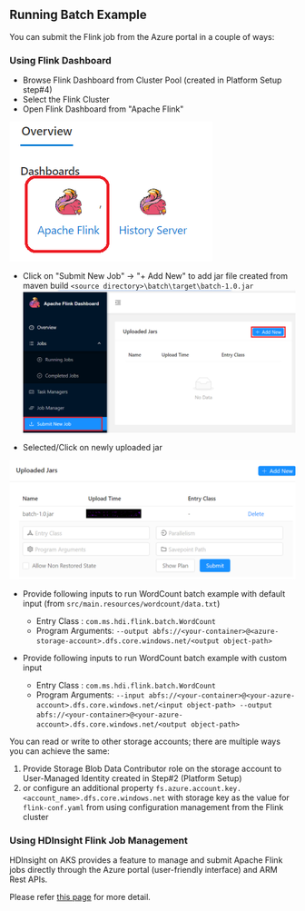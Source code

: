 ## Running Batch Example

You can submit the Flink job from the Azure portal in a couple of ways:

### Using Flink Dashboard

- Browse Flink Dashboard from Cluster Pool (created in Platform Setup step#4)
- Select the Flink Cluster
- Open Flink Dashboard from "Apache Flink"

![overview.png](../images/overview.png)

- Click on "Submit New Job" -> "+ Add New" to add jar file created from maven build `<source directory>\batch\target\batch-1.0.jar`
  ![dashboard.png](../images/dashboard.png)

- Selected/Click on newly uploaded jar

![jobconfig.png](../images/jobconfig.png)

- Provide following inputs to run WordCount batch example with default input (from `src/main.resources/wordcount/data.txt`)
    - Entry Class :  `com.ms.hdi.flink.batch.WordCount`
    - Program Arguments: `--output abfs://<your-container>@<azure-storage-account>.dfs.core.windows.net/<output object-path>`

- Provide following inputs to run WordCount batch example with custom input
    - Entry Class :  `com.ms.hdi.flink.batch.WordCount`
    - Program Arguments: `--input abfs://<your-container>@<your-azure-account>.dfs.core.windows.net/<input object-path> --output  abfs://<your-container>@<your-azure-account>.dfs.core.windows.net/<output object-path>`

You can read or write to other storage accounts; there are multiple ways you can achieve the same:

1. Provide Storage Blob Data Contributor role on the storage account to User-Managed Identity created in Step#2 (Platform Setup)
2. or configure an additional property `fs.azure.account.key.<account_name>.dfs.core.windows.net` with storage key as the value for `flink-conf.yaml` from using configuration management from the Flink cluster

### Using HDInsight Flink Job Management

HDInsight on AKS provides a feature to manage and submit Apache Flink jobs directly through the Azure portal (user-friendly interface) and ARM Rest APIs.

Please refer [this page](https://learn.microsoft.com/en-us/azure/hdinsight-aks/flink/flink-job-management) for more detail.